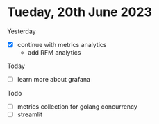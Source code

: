 # Tueday, 20th June 2023

Yesterday
- [x] continue with metrics analytics
	- add RFM analytics

Today
- [ ] learn more about grafana

Todo
- [ ] metrics collection for golang concurrency
- [ ] streamlit
